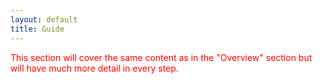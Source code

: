 ```yaml
---
layout: default
title: Guide
---
```


<p style="color:#F00">
    This section will cover the same content as in the "Overview" section but will have much more detail in every step. 

</p>

